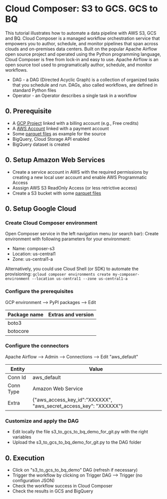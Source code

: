 # Cloud Composer: S3 to GCS. GCS to BQ

This tutorial illustrates how to automate a data pipeline with AWS S3, GCS and BQ. Cloud Composer is a  managed workflow orchestration service that empowers you to author, schedule, and monitor pipelines that span across clouds and on-premises data centers. Built on the popular Apache Airflow open source project and operated using the Python programming language, Cloud Composer is free from lock-in and easy to use. Apache Airflow is an open source tool used to programatically author, schedule, and monitor workflows. 
-  DAG - a DAG (Directed Acyclic Graph) is a collection of organized tasks that you schedule and run. DAGs, also called workflows, are defined in standard Python files
- Operator - an Operator describes a single task in a workflow

## 0. Prerequisite

* A [GCP Project](https://cloud.google.com/resource-manager/docs/creating-managing-projects#creating_a_project) linked with a billing account (e.g., Free credits)
* A [AWS Account](https://aws.amazon.com/) linked with a payment account
* Some [parquet files](https://github.com/Teradata/kylo/tree/master/samples/sample-data/parquet) as example for the source
* BigQuery, Cloud Storage API enabled
* BigQuery dataset is created

## 0. Setup Amazon Web Services

* Create a service account in AWS with the required permissions by creating a new local user account and enable AWS Programmatic Access
* Asssign AWS S3 ReadOnly Access (or less retrictive access)
* Create a S3 bucket with some [parquet files](https://github.com/Teradata/kylo/tree/master/samples/sample-data/parquet)

## 0. Setup Google Cloud

### Create Cloud Composer environment 

Open Composer service in the left navigation menu (or search bar):
Create environment with following parameters for your environment:
- Name: composer-s3
- Location: us-central1
- Zone: us-central1-a

Alternatively, you could use Cloud Shell (or SDK) to automate the provisioning:
``` gcloud composer environments create my-composer-environment --location us-central1 --zone us-central1-a ```

### Configure the prerequisites

GCP environment --> PyPI packages --> Edit

| Package name      | Extras and version | 
|-----------|-------------|
| boto3 | |
| botocore | |

### Configure the connectors

Apache Airflow --> Admin --> Connections --> Edit "aws_default"

| Entity     | Value | 
|-----------|-------------|
| Conn Id  | aws_default |
| Conn Type  | Amazon Web Service |
| Extra  | {"aws_access_key_id":"XXXXXX", "aws_secret_access_key": "XXXXXX"} |

### Customize and apply the DAG

- Edit locally the file s3_to_gcs_to_bq_demo_for_git.py with the right variables
- Upload the s3_to_gcs_to_bq_demo_for_git.py to the DAG folder

## 0. Execution

- Click on "s3_to_gcs_to_bq_demo" DAG (refresh if necessary)
- Trigger the workflow by clicking on Trigger DAG --> Trigger (no configuration JSON)
- Check the workflow success in Cloud Composer
- Check the results in GCS and BigQuery





